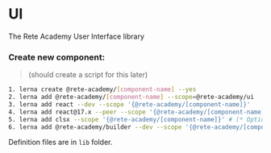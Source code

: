 # UI
The Rete Academy User Interface library

### Create new component:
> (should create a script for this later)

```bash
1. lerna create @rete-academy/[component-name] --yes
2. lerna add @rete-academy/[component-name] --scope=@rete-academy/ui
3. lerna add react --dev --scope '{@rete-academy/[component-name]}'
4. lerna add react@17.x --peer --scope '{@rete-academy/[component-name]}'
5. lerna add clsx --scope '{@rete-academy/[component-name]}' # (* Optional)
6. lerna add @rete-academy/builder --dev --scope '{@rete-academy/[component-name]}'
```

Definition files are in `lib` folder.
